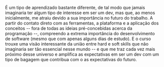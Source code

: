 É um tipo de aprendizado bastante diferente, de tal modo que jamais imaginaria ter algum tipo de interesse em ser um dev, mas que, ao menos inicialmente, me atraiu devido a sua importância no futuro do trabalho.
A partir do contato direto com as ferramentas, a plataforma e a aplicação dos conceitos -- fora de todas as ideias pré-concebidas acerca da programação --, compreendo a extrema importância do desenvolvimento de software (mesmo que com apenas alguns dias de estudo).
E o curso trouxe uma visão interessante da união entre hard e soft skills que não imaginaria ser tão essencial nesse mundo -- e que me traz cada vez mais próximo desse universo e amplifica as expectativas em ser um dev com um tipo de bagagem que contribua com o as expectativas do futuro.